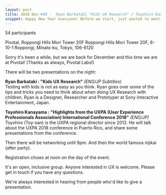 ```yaml
---
layout: post
title: 2018 Dec-#48 -  Ryan Barkataki "Kids UX Research" / Toyohiro Kanayama "Recap of UXPA 2018"
snippet: Happy New Year everyone! Before we start, just wanted to mention that Udemy has a bunch of UX -
---
```

54 participants

Pivotal, Roppongi Hills Mori Tower 20F Roppongi Hills Mori Tower 20F, 6-10-1 Roppongi, Minato-ku, Tokyo, 106-6120

Sorry it's been a while, but we are back for December and this time we are at Pivotal! (Thanks as always, Pivotal Labs!)

There will be two presentations on the night:

<strong>Ryan Barkataki : "Kids UX Research"</strong> <em>(ENG/JP Subtitles)</em><br>
Testing with kids is not as easy as you think. Ryan goes over some of the tips and tricks you need to think about when doing UX Research with children. Ryan is a Designer, Researcher and Prototyper at Sony Interactive Entertainment, Japan. 

<strong>Toyohiro Kanayama : "Highlights from the UXPA (User Experience Professionals Association) International Conference 2018"</strong> <em>(ENG/JP)</em><br>
Toyohiro (Toy-san) is the UXPA regional director since 2012. He will talk about the UXPA 2018 conference in Puerto Rico, and share some presentations from the conference. 

Then there will be networking until 9pm. And then the world famous nijikai (after party).

Registration closes at noon on the day of the event.

It's an open, inclusive group. Anyone interested in UX is welcome. Please get in touch if you have any questions.

We're always interested in hearing from people who'd like to give a presentation.

